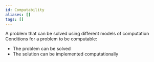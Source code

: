 ```yaml
---
id: Computability
aliases: []
tags: []
---
```


A problem that can be solved using different models of computation
Conditions for a problem to be computable:
- The problem can be solved
- The solution can be implemented computationally
